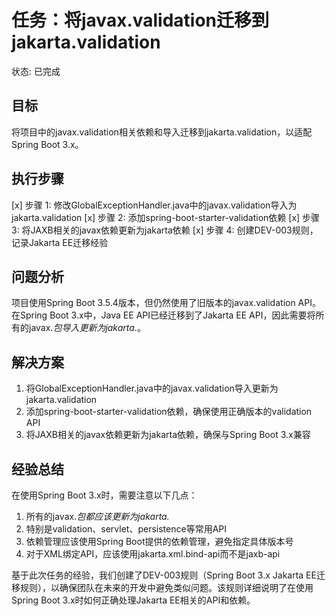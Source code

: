 # 任务：将javax.validation迁移到jakarta.validation
状态: 已完成

## 目标
将项目中的javax.validation相关依赖和导入迁移到jakarta.validation，以适配Spring Boot 3.x。

## 执行步骤
[x] 步骤 1: 修改GlobalExceptionHandler.java中的javax.validation导入为jakarta.validation
[x] 步骤 2: 添加spring-boot-starter-validation依赖
[x] 步骤 3: 将JAXB相关的javax依赖更新为jakarta依赖
[x] 步骤 4: 创建DEV-003规则，记录Jakarta EE迁移经验

## 问题分析
项目使用Spring Boot 3.5.4版本，但仍然使用了旧版本的javax.validation API。在Spring Boot 3.x中，Java EE API已经迁移到了Jakarta EE API，因此需要将所有的javax.*包导入更新为jakarta.*。

## 解决方案
1. 将GlobalExceptionHandler.java中的javax.validation导入更新为jakarta.validation
2. 添加spring-boot-starter-validation依赖，确保使用正确版本的validation API
3. 将JAXB相关的javax依赖更新为jakarta依赖，确保与Spring Boot 3.x兼容

## 经验总结
在使用Spring Boot 3.x时，需要注意以下几点：
1. 所有的javax.*包都应该更新为jakarta.*
2. 特别是validation、servlet、persistence等常用API
3. 依赖管理应该使用Spring Boot提供的依赖管理，避免指定具体版本号
4. 对于XML绑定API，应该使用jakarta.xml.bind-api而不是jaxb-api

基于此次任务的经验，我们创建了DEV-003规则（Spring Boot 3.x Jakarta EE迁移规则），以确保团队在未来的开发中避免类似问题。该规则详细说明了在使用Spring Boot 3.x时如何正确处理Jakarta EE相关的API和依赖。